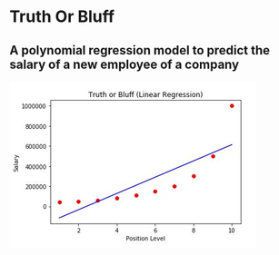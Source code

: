 # Truth Or Bluff
## A polynomial regression model to predict the salary of a new employee of a company

<img src="https://github.com/aditcrey/Machine-Learning-Projects/blob/master/TruthOrBluff-PolyRegModel/Capture.JPG"/>


